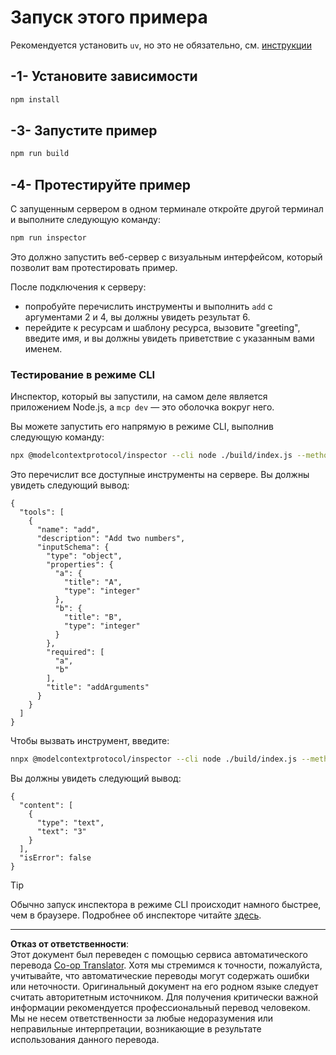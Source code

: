 <!--
CO_OP_TRANSLATOR_METADATA:
{
  "original_hash": "6ebbb78b04c9b1f6c2367c713524fc95",
  "translation_date": "2025-09-03T15:56:16+00:00",
  "source_file": "03-GettingStarted/01-first-server/solution/typescript/README.md",
  "language_code": "ru"
}
-->
# Запуск этого примера

Рекомендуется установить `uv`, но это не обязательно, см. [инструкции](https://docs.astral.sh/uv/#highlights)

## -1- Установите зависимости

```bash
npm install
```

## -3- Запустите пример

```bash
npm run build
```

## -4- Протестируйте пример

С запущенным сервером в одном терминале откройте другой терминал и выполните следующую команду:

```bash
npm run inspector
```

Это должно запустить веб-сервер с визуальным интерфейсом, который позволит вам протестировать пример.

После подключения к серверу:

- попробуйте перечислить инструменты и выполнить `add` с аргументами 2 и 4, вы должны увидеть результат 6.
- перейдите к ресурсам и шаблону ресурса, вызовите "greeting", введите имя, и вы должны увидеть приветствие с указанным вами именем.

### Тестирование в режиме CLI

Инспектор, который вы запустили, на самом деле является приложением Node.js, а `mcp dev` — это оболочка вокруг него.

Вы можете запустить его напрямую в режиме CLI, выполнив следующую команду:

```bash
npx @modelcontextprotocol/inspector --cli node ./build/index.js --method tools/list
```

Это перечислит все доступные инструменты на сервере. Вы должны увидеть следующий вывод:

```text
{
  "tools": [
    {
      "name": "add",
      "description": "Add two numbers",
      "inputSchema": {
        "type": "object",
        "properties": {
          "a": {
            "title": "A",
            "type": "integer"
          },
          "b": {
            "title": "B",
            "type": "integer"
          }
        },
        "required": [
          "a",
          "b"
        ],
        "title": "addArguments"
      }
    }
  ]
}
```

Чтобы вызвать инструмент, введите:

```bash
nnpx @modelcontextprotocol/inspector --cli node ./build/index.js --method tools/call --tool-name add --tool-arg a=1 --tool-arg b=2
```

Вы должны увидеть следующий вывод:

```text
{
  "content": [
    {
      "type": "text",
      "text": "3"
    }
  ],
  "isError": false
}
```

> [!TIP]
> Обычно запуск инспектора в режиме CLI происходит намного быстрее, чем в браузере.
> Подробнее об инспекторе читайте [здесь](https://github.com/modelcontextprotocol/inspector).

---

**Отказ от ответственности**:  
Этот документ был переведен с помощью сервиса автоматического перевода [Co-op Translator](https://github.com/Azure/co-op-translator). Хотя мы стремимся к точности, пожалуйста, учитывайте, что автоматические переводы могут содержать ошибки или неточности. Оригинальный документ на его родном языке следует считать авторитетным источником. Для получения критически важной информации рекомендуется профессиональный перевод человеком. Мы не несем ответственности за любые недоразумения или неправильные интерпретации, возникающие в результате использования данного перевода.